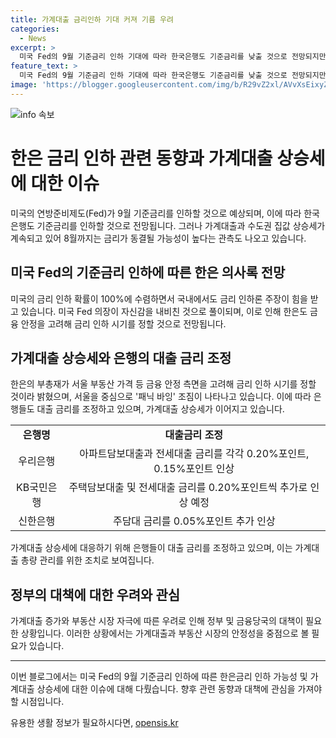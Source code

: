 ```yaml
---
title: 가계대출 금리인하 기대 커져 기름 우려
categories:
  - News
excerpt: >
  미국 Fed의 9월 기준금리 인하 기대에 따라 한국은행도 기준금리를 낮출 것으로 전망되지만, 가계대출과 집값 상승세가 여전히 지속되며 8월까지는 금리 동결될 가능성도 크다. 9월에는 금리인하의 확신이 나타나고 있으며, 미국의 금리 인하확률이 높아짐에 따라 국내에서도 금리 인하론이 지지받고 있다. 가계대출 상승세와 금융 안정 등이 우려되며, 관련 정책에 대한 논의가 예상된다. 고금리가 경기 악화의 원인으로 지목되는 가운데, 금융당국은 가계대출 관리에 나서고 있으며, 은행들도 대출금리를 인상하고 있다.
feature_text: >
  미국 Fed의 9월 기준금리 인하 기대에 따라 한국은행도 기준금리를 낮출 것으로 전망되지만, 가계대출과 집값 상승세가 여전히 지속되며 8월까지는 금리 동결될 가능성도 크다. 9월에는 금리인하의 확신이 나타나고 있으며, 미국의 금리 인하확률이 높아짐에 따라 국내에서도 금리 인하론이 지지받고 있다. 가계대출 상승세와 금융 안정 등이 우려되며, 관련 정책에 대한 논의가 예상된다. 고금리가 경기 악화의 원인으로 지목되는 가운데, 금융당국은 가계대출 관리에 나서고 있으며, 은행들도 대출금리를 인상하고 있다.
image: 'https://blogger.googleusercontent.com/img/b/R29vZ2xl/AVvXsEixyZcFfHzMRdzZMjFBmAUKJYCLCGyLL1o632UiGVXcaFdKo_bkvkuCioo0uUKlGfBVcT3P84aROyZIXSBEx3Aw5nCQ3pTgDom1WDC4m8eifvWiAmWEEVb4x6G_l8C0QH225ldMjyaFvpxGEBGNO37VmDTDMHGhJPq73UglMfDca1-0aw/s1600/blogspot.png'
---
```


<p><img src="https://blogger.googleusercontent.com/img/b/R29vZ2xl/AVvXsEixyZcFfHzMRdzZMjFBmAUKJYCLCGyLL1o632UiGVXcaFdKo_bkvkuCioo0uUKlGfBVcT3P84aROyZIXSBEx3Aw5nCQ3pTgDom1WDC4m8eifvWiAmWEEVb4x6G_l8C0QH225ldMjyaFvpxGEBGNO37VmDTDMHGhJPq73UglMfDca1-0aw/s1600/blogspot.png" alt="info 속보" /></p>

<h1>한은 금리 인하 관련 동향과 가계대출 상승세에 대한 이슈</h1>

<p data-ke-size="size16">미국의 연방준비제도(Fed)가 9월 기준금리를 인하할 것으로 예상되며, 이에 따라 한국은행도 기준금리를 인하할 것으로 전망됩니다. 그러나 가계대출과 수도권 집값 상승세가 계속되고 있어 8월까지는 금리가 동결될 가능성이 높다는 관측도 나오고 있습니다.</p>

<h2 data-ke-size="size26">미국 Fed의 기준금리 인하에 따른 한은 의사록 전망</h2>

<p data-ke-size="size16">미국의 금리 인하 확률이 100%에 수렴하면서 국내에서도 금리 인하론 주장이 힘을 받고 있습니다. 미국 Fed 의장이 자신감을 내비친 것으로 풀이되며, 이로 인해 한은도 금융 안정을 고려해 금리 인하 시기를 정할 것으로 전망됩니다.</p>

<h2 data-ke-size="size26">가계대출 상승세와 은행의 대출 금리 조정</h2>

<p data-ke-size="size16">한은의 부총재가 서울 부동산 가격 등 금융 안정 측면을 고려해 금리 인하 시기를 정할 것이라 밝혔으며, 서울을 중심으로 '패닉 바잉' 조짐이 나타나고 있습니다. 이에 따라 은행들도 대출 금리를 조정하고 있으며, 가계대출 상승세가 이어지고 있습니다.</p>

<table>
    <tr>
        <td style="text-align: center; height: 17px;"><b>은행명</b></td>
        <td style="text-align: center; height: 17px;"><b>대출금리 조정</b></td>
    </tr>
    <tr>
        <td style="text-align: center; height: 17px;">우리은행</td>
        <td style="text-align: center; height: 17px;">아파트담보대출과 전세대출 금리를 각각 0.20%포인트, 0.15%포인트 인상</td>
    </tr>
    <tr>
        <td style="text-align: center; height: 17px;">KB국민은행</td>
        <td style="text-align: center; height: 17px;">주택담보대출 및 전세대출 금리를 0.20%포인트씩 추가로 인상 예정</td>
    </tr>
    <tr>
        <td style="text-align: center; height: 17px;">신한은행</td>
        <td style="text-align: center; height: 17px;">주담대 금리를 0.05%포인트 추가 인상</td>
    </tr>
</table>

<p data-ke-size="size16">가계대출 상승세에 대응하기 위해 은행들이 대출 금리를 조정하고 있으며, 이는 가계대출 총량 관리를 위한 조치로 보여집니다.</p>

<h2 data-ke-size="size26">정부의 대책에 대한 우려와 관심</h2>

<p data-ke-size="size16">가계대출 증가와 부동산 시장 자극에 따른 우려로 인해 정부 및 금융당국의 대책이 필요한 상황입니다. 이러한 상황에서는 가계대출과 부동산 시장의 안정성을 중점으로 볼 필요가 있습니다.</p>

<hr>

<p data-ke-size="size16">이번 블로그에서는 미국 Fed의 9월 기준금리 인하에 따른 한은금리 인하 가능성 및 가계대출 상승세에 대한 이슈에 대해 다뤘습니다. 향후 관련 동향과 대책에 관심을 가져야 할 시점입니다.</p>
유용한 생활 정보가 필요하시다면, <a href="https://opensis.kr" rel="dofollow">opensis.kr</a>


